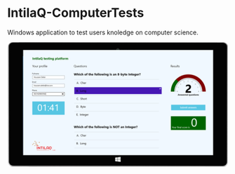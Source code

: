 # IntilaQ-ComputerTests

Windows application to test users knoledge on computer science.

<img src="https://github.com/HoussemDellai/IntilaQ-ComputerTests/blob/master/Screenshots/windows3.png"/>
